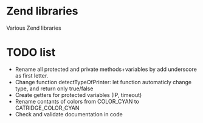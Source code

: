 Zend libraries
==============

Various Zend libraries


TODO list
==============

- Rename all protected and private methods+variables by add underscore as first letter.
- Change function detectTypeOfPrinter: let function automaticly change type, and return only true/false
- Create getters for protected variables (IP, timeout)
- Rename contants of colors from COLOR_CYAN to CATRIDGE_COLOR_CYAN
- Check and validate documentation in code
